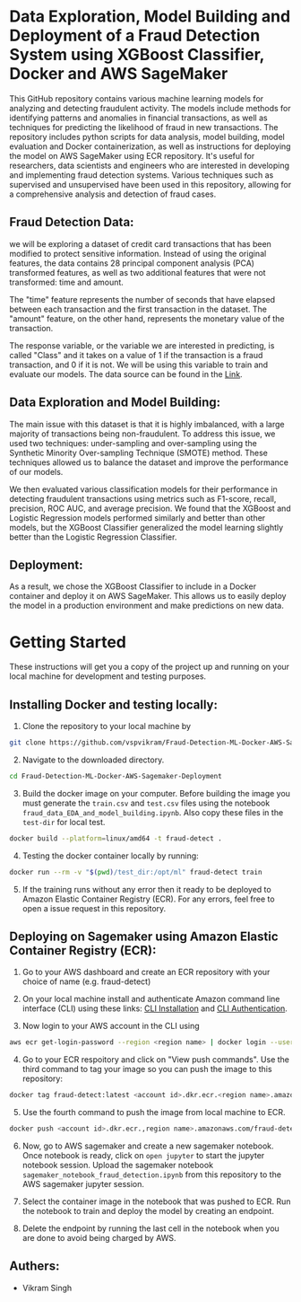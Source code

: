 # Data Exploration, Model Building and Deployment of a Fraud Detection System using XGBoost Classifier, Docker and AWS SageMaker

This GitHub repository contains various machine learning models for analyzing and detecting fraudulent activity. The models include methods for identifying patterns and anomalies in financial transactions, as well as techniques for predicting the likelihood of fraud in new transactions. The repository includes python scripts for data analysis, model building, model evaluation and Docker containerization, as well as instructions for deploying the model on AWS SageMaker using ECR repository. It's useful for researchers, data scientists and engineers who are interested in developing and implementing fraud detection systems. Various techniques such as supervised and unsupervised have been used in this repository, allowing for a comprehensive analysis and detection of fraud cases.

## Fraud Detection Data:
we will be exploring a dataset of credit card transactions that has been modified to protect sensitive information. Instead of using the original features, the data contains 28 principal component analysis (PCA) transformed features, as well as two additional features that were not transformed: time and amount.

The "time" feature represents the number of seconds that have elapsed between each transaction and the first transaction in the dataset. The "amount" feature, on the other hand, represents the monetary value of the transaction.

The response variable, or the variable we are interested in predicting, is called "Class" and it takes on a value of 1 if the transaction is a fraud transaction, and 0 if it is not. We will be using this variable to train and evaluate our models. The data source can be found in the [Link](https://www.kaggle.com/datasets/mlg-ulb/creditcardfraud).

## Data Exploration and Model Building:

The main issue with this dataset is that it is highly imbalanced, with a large majority of transactions being non-fraudulent. To address this issue, we used two techniques: under-sampling and over-sampling using the Synthetic Minority Over-sampling Technique (SMOTE) method. These techniques allowed us to balance the dataset and improve the performance of our models.

We then evaluated various classification models for their performance in detecting fraudulent transactions using metrics such as F1-score, recall, precision, ROC AUC, and average precision. We found that the XGBoost and Logistic Regression models performed similarly and better than other models, but the XGBoost Classifier generalized the model learning slightly better than the Logistic Regression Classifier.

## Deployment:

As a result, we chose the XGBoost Classifier to include in a Docker container and deploy it on AWS SageMaker. This allows us to easily deploy the model in a production environment and make predictions on new data.


# Getting Started
These instructions will get you a copy of the project up and running on your local machine for development and testing purposes.


## Installing Docker and testing locally:
1. Clone the repository to your local machine by

```bash
git clone https://github.com/vspvikram/Fraud-Detection-ML-Docker-AWS-Sagemaker-Deployment.git
```

2. Navigate to the downloaded directory.

```bash
cd Fraud-Detection-ML-Docker-AWS-Sagemaker-Deployment
```

3. Build the docker image on your computer. Before building the image you must generate the ```train.csv``` and ```test.csv``` files using the notebook ```fraud_data_EDA_and_model_building.ipynb```. Also copy these files in the ```test-dir``` for local test.

```bash
docker build --platform=linux/amd64 -t fraud-detect .
```

4. Testing the docker container locally by running:
```bash
docker run --rm -v "$(pwd)/test_dir:/opt/ml" fraud-detect train
```

5. If the training runs without any error then it ready to be deployed to Amazon Elastic Container Registry (ECR). For any errors, feel free to open a issue request in this repository.


## Deploying on Sagemaker using Amazon Elastic Container Registry (ECR):

1. Go to your AWS dashboard and create an ECR repository with your choice of name (e.g. fraud-detect)

2. On your local machine install and authenticate Amazon command line interface (CLI) using these links: [CLI Installation](https://github.com/tchapi/markdown-cheatsheet/blob/master/README.md) and [CLI Authentication](https://docs.aws.amazon.com/AmazonECR/latest/userguide/Registries.html#registry_auth).

3. Now login to your AWS account in the CLI using
```bash
aws ecr get-login-password --region <region name> | docker login --username AWS --password-stdin <account-id>.dkr.ecr.<region name>.amazonaws.com
```

4. Go to your ECR respoitory and click on "View push commands". Use the third command to tag your image so you can push the image to this repository:
```bash
docker tag fraud-detect:latest <account id>.dkr.ecr.<region name>.amazonaws.com/fraud-detect:latest
```

5. Use the fourth command to push the image from local machine to ECR.
```bash
docker push <account id>.dkr.ecr.,region name>.amazonaws.com/fraud-detect:latest
```

6. Now, go to AWS sagemaker and create a new sagemaker notebook. Once notebook is ready, click on ```open jupyter``` to start the jupyter notebook session. Upload the sagemaker notebook ```sagemaker_notebook_fraud_detection.ipynb``` from this repository to the AWS sagemaker jupyter session.

7. Select the container image in the notebook that was pushed to ECR. Run the notebook to train and deploy the model by creating an endpoint.

8. Delete the endpoint by running the last cell in the notebook when you are done to avoid being charged by AWS.

## Authers:
* Vikram Singh
